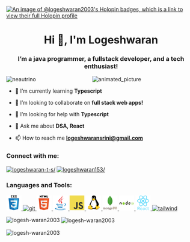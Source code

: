 
[![An image of @logeshwaran2003's Holopin badges, which is a link to view their full Holopin profile](https://holopin.me/logeshwaran2003)](https://holopin.io/@logeshwaran2003)

<h1 align="center">Hi 👋, I'm Logeshwaran</h1>
<h3 align="center">I’m a java programmer, a fullstack developer, and a tech enthusiast!</h3>


<img align="right" alt="animated_picture" width="275" src="https://miro.medium.com/max/1272/1*ZSVmWGcc1weENb0ShawWxw.gif">

<p align="left"> <img src="https://komarev.com/ghpvc/?username=logesh-waran2003&label=Profile%20views&color=0e75b6&style=flat" alt="neautrino" /> </p>


- 🌱 I’m currently learning **Typescript**

- 👯 I’m looking to collaborate on **full stack web apps!**

- 🤝 I’m looking for help with **Typescript**

- 💬 Ask me about **DSA, React**

- 📫 How to reach me **logeshwaransrini@gmail.com**

<h3 align="left">Connect with me:</h3>
<p align="left">
<a href="https://linkedin.com/in/logeshwaran-t-s/" target="blank"><img align="center" src="https://raw.githubusercontent.com/rahuldkjain/github-profile-readme-generator/master/src/images/icons/Social/linked-in-alt.svg" alt="logeshwaran-t-s/" height="30" width="40" /></a>
<a href="https://www.leetcode.com/logeshwaran153/" target="blank"><img align="center" src="https://raw.githubusercontent.com/rahuldkjain/github-profile-readme-generator/master/src/images/icons/Social/leet-code.svg" alt="logeshwaran153/" height="30" width="40" /></a>
</p>

<h3 align="left">Languages and Tools:</h3>
<p align="left"> <a href="https://www.w3schools.com/css/" target="_blank" rel="noreferrer"> <img src="https://raw.githubusercontent.com/devicons/devicon/master/icons/css3/css3-original-wordmark.svg" alt="css3" width="40" height="40"/> </a> <a href="https://git-scm.com/" target="_blank" rel="noreferrer"> <img src="https://www.vectorlogo.zone/logos/git-scm/git-scm-icon.svg" alt="git" width="40" height="40"/> </a> <a href="https://www.w3.org/html/" target="_blank" rel="noreferrer"> <img src="https://raw.githubusercontent.com/devicons/devicon/master/icons/html5/html5-original-wordmark.svg" alt="html5" width="40" height="40"/> </a> <a href="https://www.java.com" target="_blank" rel="noreferrer"> <img src="https://raw.githubusercontent.com/devicons/devicon/master/icons/java/java-original.svg" alt="java" width="40" height="40"/> </a> <a href="https://developer.mozilla.org/en-US/docs/Web/JavaScript" target="_blank" rel="noreferrer"> <img src="https://raw.githubusercontent.com/devicons/devicon/master/icons/javascript/javascript-original.svg" alt="javascript" width="40" height="40"/> </a> <a href="https://www.linux.org/" target="_blank" rel="noreferrer"> <img src="https://raw.githubusercontent.com/devicons/devicon/master/icons/linux/linux-original.svg" alt="linux" width="40" height="40"/> </a> <a href="https://www.mongodb.com/" target="_blank" rel="noreferrer"> <img src="https://raw.githubusercontent.com/devicons/devicon/master/icons/mongodb/mongodb-original-wordmark.svg" alt="mongodb" width="40" height="40"/> </a> <a href="https://nodejs.org" target="_blank" rel="noreferrer"> <img src="https://raw.githubusercontent.com/devicons/devicon/master/icons/nodejs/nodejs-original-wordmark.svg" alt="nodejs" width="40" height="40"/> </a> <a href="https://reactjs.org/" target="_blank" rel="noreferrer"> <img src="https://raw.githubusercontent.com/devicons/devicon/master/icons/react/react-original-wordmark.svg" alt="react" width="40" height="40"/> </a> <a href="https://tailwindcss.com/" target="_blank" rel="noreferrer"> <img src="https://www.vectorlogo.zone/logos/tailwindcss/tailwindcss-icon.svg" alt="tailwind" width="40" height="40"/> </a> </p>

<p><img align="left" src="https://github-readme-stats.vercel.app/api/top-langs?username=logesh-waran2003&show_icons=true&locale=en&layout=compact" alt="logesh-waran2003" /></p>

<p>&nbsp;<img align="center" src="https://github-readme-stats.vercel.app/api?username=logesh-waran2003&show_icons=true&locale=en" alt="logesh-waran2003" /></p>

<p><img align="center" src="https://github-readme-streak-stats.herokuapp.com/?user=logesh-waran2003&" alt="logesh-waran2003" /></p>

